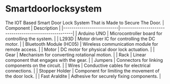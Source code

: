 # Smartdoorlocksystem
The IOT Based Smart Door Lock System That is Made to Secure The Door.
| Component                 | Description                                           |
|---------------------------|-------------------------------------------------------|
| Arduino UNO               | Microcontroller board for controlling the system.     |
| L293D                     | Motor driver IC for controlling the DC motor.         |
| Bluetooth Module (HC05)   | Wireless communication module for remote access.      |
| Motor                     | DC motor for physical door lock actuation.            |
| Gear                      | Mechanism for converting rotational motion.           |
| Rack                      | Linear component that engages with the gear.          |
| Jumpers                   | Connectors for linking components on the circuit.     |
| Wires                     | Conductive cables for electrical connections.         |
| Stopper Holder            | Component for limiting the movement of the door lock. |
| Fast Araldite             | Adhesive for securely fixing components.              |
